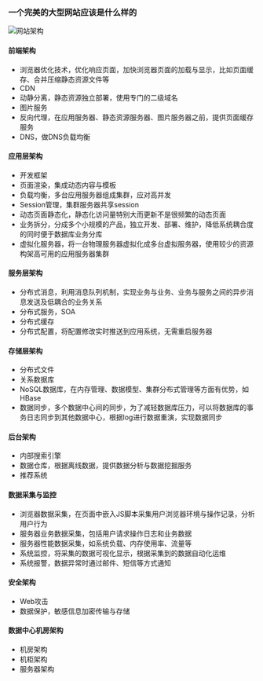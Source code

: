 ### 一个完美的大型网站应该是什么样的

![网站架构](/img/website-structure.png)

#### 前端架构
- 浏览器优化技术，优化响应页面，加快浏览器页面的加载与显示，比如页面缓存、合并压缩静态资源文件等
- CDN
- 动静分离，静态资源独立部署，使用专门的二级域名
- 图片服务
- 反向代理，在应用服务器、静态资源服务器、图片服务器之前，提供页面缓存服务
- DNS，做DNS负载均衡

#### 应用层架构
- 开发框架
- 页面渲染，集成动态内容与模板
- 负载均衡，多台应用服务器组成集群，应对高并发
- Session管理，集群服务器共享session
- 动态页面静态化，静态化访问量特别大而更新不是很频繁的动态页面
- 业务拆分，分成多个小规模的产品，独立开发、部署、维护，降低系统耦合度的同时便于数据库业务分库
- 虚拟化服务器，将一台物理服务器虚拟化成多台虚拟服务器，使用较少的资源构架高可用的应用服务器集群

#### 服务层架构
- 分布式消息，利用消息队列机制，实现业务与业务、业务与服务之间的异步消息发送及低耦合的业务关系
- 分布式服务，SOA
- 分布式缓存
- 分布式配置，将配置修改实时推送到应用系统，无需重启服务器

#### 存储层架构
- 分布式文件
- 关系数据库
- NoSQL数据库，在内存管理、数据模型、集群分布式管理等方面有优势，如HBase
- 数据同步，多个数据中心间的同步，为了减轻数据库压力，可以将数据库的事务日志同步到其他数据中心，根据log进行数据重演，实现数据同步

#### 后台架构
- 内部搜索引擎
- 数据仓库，根据离线数据，提供数据分析与数据挖掘服务
- 推荐系统

#### 数据采集与监控
- 浏览器数据采集，在页面中嵌入JS脚本采集用户浏览器环境与操作记录，分析用户行为
- 服务器业务数据采集，包括用户请求操作日志和业务数据
- 服务器性能数据采集，如系统负载、内存使用率、流量等
- 系统监控，将采集的数据可视化显示，根据采集到的数据自动化运维
- 系统报警，数据异常时通过邮件、短信等方式通知

#### 安全架构
- Web攻击
- 数据保护，敏感信息加密传输与存储

#### 数据中心机房架构
- 机房架构
- 机柜架构
- 服务器架构
